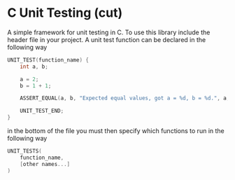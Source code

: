 # C Unit Testing (cut)

A simple framework for unit testing in C. To use this library include the header file in your project. A unit test function can be declared in the following way

```c
UNIT_TEST(function_name) {
    int a, b;

    a = 2;
    b = 1 + 1;

    ASSERT_EQUAL(a, b, "Expected equal values, got a = %d, b = %d.", a, b);

    UNIT_TEST_END;
}
```

in the bottom of the file you must then specify which functions to run in the following way

```c
UNIT_TESTS(
    function_name,
    [other names...]
)
```

